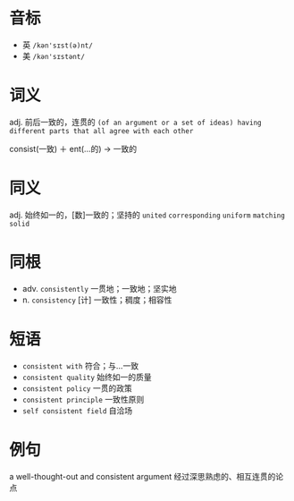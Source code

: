 # 音标

- 英 `/kən'sɪst(ə)nt/`
- 美 `/kən'sɪstənt/`

# 词义

adj. 前后一致的，连贯的
`(of an argument or a set of ideas) having different parts that all agree with each other`



consist(一致) ＋ ent(…的) → 一致的

# 同义

adj. 始终如一的，[数]一致的；坚持的
`united` `corresponding` `uniform` `matching` `solid`

# 同根

- adv. `consistently` 一贯地；一致地；坚实地
- n. `consistency` [计] 一致性；稠度；相容性

# 短语

- `consistent with` 符合；与…一致
- `consistent quality` 始终如一的质量
- `consistent policy` 一贯的政策
- `consistent principle` 一致性原则
- `self consistent field` 自洽场

# 例句

a well-thought-out and consistent argument
经过深思熟虑的、相互连贯的论点


